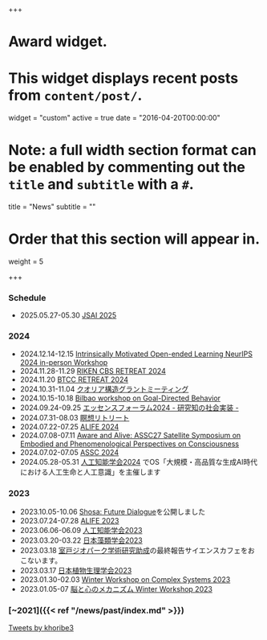 +++
# Award widget.
# This widget displays recent posts from `content/post/`.
widget = "custom"
active = true
date = "2016-04-20T00:00:00"

# Note: a full width section format can be enabled by commenting out the `title` and `subtitle` with a `#`.
 title = "News"
 subtitle = ""

# Order that this section will appear in.
weight = 5

+++
### Schedule
- 2025.05.27-05.30 [JSAI 2025](https://www.ai-gakkai.or.jp/jsai2025/)   

### 2024
- 2024.12.14-12.15 [Intrinsically Motivated Open-ended Learning NeurIPS 2024 in-person Workshop](https://imol-workshop.github.io/)  
- 2024.11.28-11.29 [RIKEN CBS RETREAT 2024](https://cbs.riken.jp/en/lifeatcbs/retreat.html)  
- 2024.11.20 [BTCC RETREAT 2024](https://btcc.riken.jp/)  
- 2024.10.31-11.04 [クオリア構造グラントミーティング](https://qualia-structure.labby.jp/)  
- 2024.10.15-10.18 [Bilbao workshop on Goal-Directed Behavior](https://www.bcamath.org/en/news-events/news/bcam-hosted-workshop-theoretical-and-experimental-approaches-goal-directed)  
- 2024.09.24-09.25 [エッセンスフォーラム2024 - 研究知の社会実装 -](https://esse-sense.com/forum2024)  
- 2024.07.31-08.03 [瞑想リトリート](https://www.facebook.com/photo?fbid=7470607983056563&set=gm.445845188034733&idorvanity=321885527097367)  
- 2024.07.22-07.25 [ALIFE 2024](https://2024.alife.org/)  
- 2024.07.08-07.11 [Aware and Alive: ASSC27 Satellite Symposium on Embodied and Phenomenological Perspectives on Consciousness ](https://sites.google.com/view/awareandalive)  
- 2024.07.02-07.05 [ASSC 2024](https://assc27.net/)  
- 2024.05.28-05.31 [人工知能学会2024](https://www.ai-gakkai.or.jp/jsai2024/) でOS「大規模・高品質な生成AI時代における人工生命と人工意識」を主催します  


### 2023
- 2023.10.05-10.06 [Shosa: Future Dialogue](http://www.geminoid.jp/projects/shosa/)を公開しました
- 2023.07.24-07.28 [ALIFE 2023](https://2023.alife.org/)   
- 2023.06.06-06.09 [人工知能学会2023](https://www.ai-gakkai.or.jp/jsai2023/)  
- 2023.03.20-03.22 [日本藻類学会2023](http://sourui.org/annual_meeting/JSP_47th/index.html)  
- 2023.03.18 [室戸ジオパーク学術研究助成](https://www.muroto-geo.jp/)の最終報告サイエンスカフェをおこないます。 
- 2023.03.17 [日本植物生理学会2023](https://jspp.org/)  
- 2023.01.30-02.03 [Winter Workshop on Complex Systems 2023](https://wwcs2023.github.io/)  
- 2023.01.05-07 [脳と心のメカニズム Winter Workshop 2023](https://brainmind.jnns.org/index.php/en/)  


### [~2021]({{< ref "/news/past/index.md" >}})  



<a class="twitter-timeline" data-height="300" data-theme="light" href="https://twitter.com/khoribe3?ref_src=twsrc%5Etfw">Tweets by khoribe3</a> <script async src="https://platform.twitter.com/widgets.js" charset="utf-8"></script>